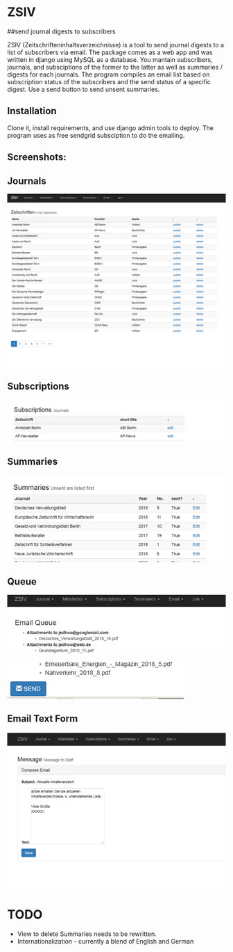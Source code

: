 # ZSIV 

##send journal digests to subscribers

 ZSIV (Zeitschrifteninhaltsverzeichnisse) is a tool to send journal digests to a list of subscribers via email. The package comes as a web app and was written in django using MySQL as a database. 
You mantain subscribers, journals, and subsciptions of the former to the latter as well as summaries / digests for each journals. The program compiles an email list based on subscription status of the subscribers and the send status of a specific digest. Use a send button to send unsent summaries.

## Installation

Clone it, install requirements, and use django admin tools to deploy. The program uses as free sendgrid subsciption to do the emailing. 

## Screenshots: 

##  Journals

![Screenshot](static/Zeitschriften.png)

## Subscriptions

![Screenshot](static/Subscriptions.png)

## Summaries

![Screenshot](static/Summaries.png)

## Queue

![Screenshot](static/queue.png)

![Screenshot](static/queue-send.png)

## Email Text Form

![Screenshot](static/email.png)


# TODO

* View to delete Summaries needs to be rewritten.
* Internationalization - currently a blend of English and German









